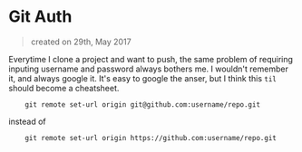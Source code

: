 
# Git Auth
> created on 29th, May 2017

Everytime I clone a project and want to push, the same problem of requiring inputing username and password always bothers me. I wouldn't remember it, and always google it. It's easy to google the anser, but I think this `til` should become a cheatsheet.

```
    git remote set-url origin git@github.com:username/repo.git
```
instead of
```
    git remote set-url origin https://github.com:username/repo.git
```